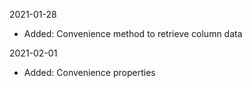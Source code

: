 2021-01-28

* Added: Convenience method to retrieve column data

2021-02-01

* Added: Convenience properties

